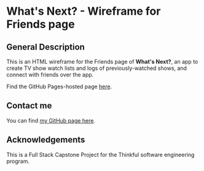 # What's Next? - Wireframe for Friends page

## General Description
This is an HTML wireframe for the Friends page of <b>What's Next?</b>, an app to create TV show watch lists and logs of previously-watched shows, and connect with friends over the app.  

Find the GitHub Pages-hosted page [here](https://sam1cutler.github.io/WhatsNext_WFs_AddShowForm/).

## Contact me
You can find [my GitHub page here](https://github.com/sam1cutler).

## Acknowledgements
This is a Full Stack Capstone Project for the Thinkful software engineering program. 